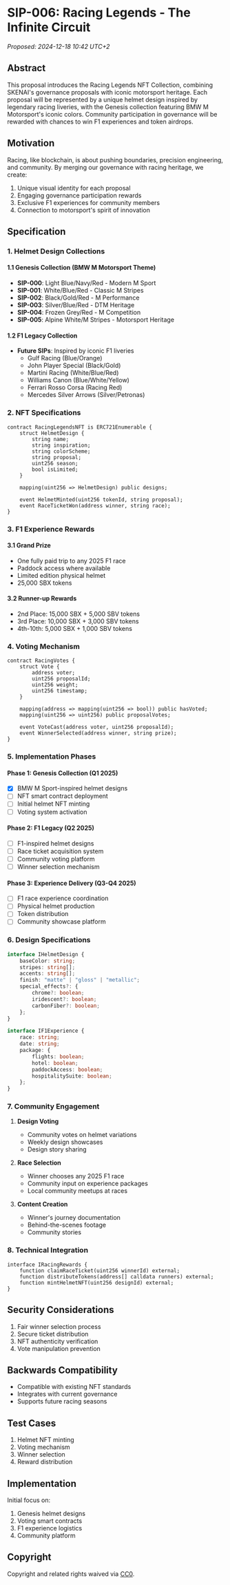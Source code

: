 # SIP-006: Racing Legends - The Infinite Circuit

*Proposed: 2024-12-18 10:42 UTC+2*

## Abstract

This proposal introduces the Racing Legends NFT Collection, combining SKENAI's governance proposals with iconic motorsport heritage. Each proposal will be represented by a unique helmet design inspired by legendary racing liveries, with the Genesis collection featuring BMW M Motorsport's iconic colors. Community participation in governance will be rewarded with chances to win F1 experiences and token airdrops.

## Motivation

Racing, like blockchain, is about pushing boundaries, precision engineering, and community. By merging our governance with racing heritage, we create:
1. Unique visual identity for each proposal
2. Engaging governance participation rewards
3. Exclusive F1 experiences for community members
4. Connection to motorsport's spirit of innovation

## Specification

### 1. Helmet Design Collections

#### 1.1 Genesis Collection (BMW M Motorsport Theme)
- **SIP-000**: Light Blue/Navy/Red - Modern M Sport
- **SIP-001**: White/Blue/Red - Classic M Stripes
- **SIP-002**: Black/Gold/Red - M Performance
- **SIP-003**: Silver/Blue/Red - DTM Heritage
- **SIP-004**: Frozen Grey/Red - M Competition
- **SIP-005**: Alpine White/M Stripes - Motorsport Heritage

#### 1.2 F1 Legacy Collection
- **Future SIPs**: Inspired by iconic F1 liveries
  - Gulf Racing (Blue/Orange)
  - John Player Special (Black/Gold)
  - Martini Racing (White/Blue/Red)
  - Williams Canon (Blue/White/Yellow)
  - Ferrari Rosso Corsa (Racing Red)
  - Mercedes Silver Arrows (Silver/Petronas)

### 2. NFT Specifications

```solidity
contract RacingLegendsNFT is ERC721Enumerable {
    struct HelmetDesign {
        string name;
        string inspiration;
        string colorScheme;
        string proposal;
        uint256 season;
        bool isLimited;
    }
    
    mapping(uint256 => HelmetDesign) public designs;
    
    event HelmetMinted(uint256 tokenId, string proposal);
    event RaceTicketWon(address winner, string race);
}
```

### 3. F1 Experience Rewards

#### 3.1 Grand Prize
- One fully paid trip to any 2025 F1 race
- Paddock access where available
- Limited edition physical helmet
- 25,000 SBX tokens

#### 3.2 Runner-up Rewards
- 2nd Place: 15,000 SBX + 5,000 SBV tokens
- 3rd Place: 10,000 SBX + 3,000 SBV tokens
- 4th-10th: 5,000 SBX + 1,000 SBV tokens

### 4. Voting Mechanism

```solidity
contract RacingVotes {
    struct Vote {
        address voter;
        uint256 proposalId;
        uint256 weight;
        uint256 timestamp;
    }
    
    mapping(address => mapping(uint256 => bool)) public hasVoted;
    mapping(uint256 => uint256) public proposalVotes;
    
    event VoteCast(address voter, uint256 proposalId);
    event WinnerSelected(address winner, string prize);
}
```

### 5. Implementation Phases

#### Phase 1: Genesis Collection (Q1 2025)
- [x] BMW M Sport-inspired helmet designs
- [ ] NFT smart contract deployment
- [ ] Initial helmet NFT minting
- [ ] Voting system activation

#### Phase 2: F1 Legacy (Q2 2025)
- [ ] F1-inspired helmet designs
- [ ] Race ticket acquisition system
- [ ] Community voting platform
- [ ] Winner selection mechanism

#### Phase 3: Experience Delivery (Q3-Q4 2025)
- [ ] F1 race experience coordination
- [ ] Physical helmet production
- [ ] Token distribution
- [ ] Community showcase platform

### 6. Design Specifications

```typescript
interface IHelmetDesign {
    baseColor: string;
    stripes: string[];
    accents: string[];
    finish: "matte" | "gloss" | "metallic";
    special_effects?: {
        chrome?: boolean;
        iridescent?: boolean;
        carbonFiber?: boolean;
    };
}

interface IF1Experience {
    race: string;
    date: string;
    package: {
        flights: boolean;
        hotel: boolean;
        paddockAccess: boolean;
        hospitalitySuite: boolean;
    };
}
```

### 7. Community Engagement

1. **Design Voting**
   - Community votes on helmet variations
   - Weekly design showcases
   - Design story sharing

2. **Race Selection**
   - Winner chooses any 2025 F1 race
   - Community input on experience packages
   - Local community meetups at races

3. **Content Creation**
   - Winner's journey documentation
   - Behind-the-scenes footage
   - Community stories

### 8. Technical Integration

```solidity
interface IRacingRewards {
    function claimRaceTicket(uint256 winnerId) external;
    function distributeTokens(address[] calldata runners) external;
    function mintHelmetNFT(uint256 designId) external;
}
```

## Security Considerations

1. Fair winner selection process
2. Secure ticket distribution
3. NFT authenticity verification
4. Vote manipulation prevention

## Backwards Compatibility

- Compatible with existing NFT standards
- Integrates with current governance
- Supports future racing seasons

## Test Cases

1. Helmet NFT minting
2. Voting mechanism
3. Winner selection
4. Reward distribution

## Implementation

Initial focus on:
1. Genesis helmet designs
2. Voting smart contracts
3. F1 experience logistics
4. Community platform

## Copyright

Copyright and related rights waived via [CC0](https://creativecommons.org/publicdomain/zero/1.0/).
